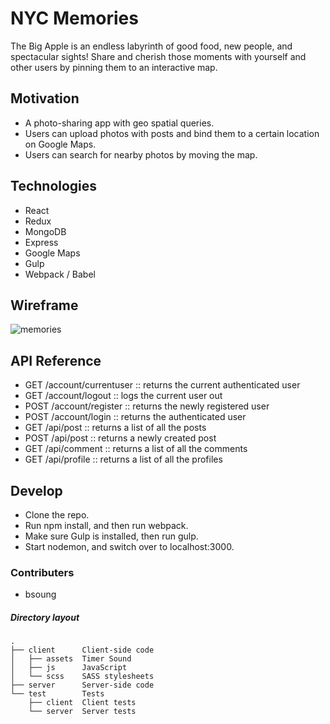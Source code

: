 # NYC Memories

The Big Apple is an endless labyrinth of good food, new people, and spectacular sights! 
Share and cherish those moments with yourself and other users by pinning them to an interactive map.

## Motivation

* A photo-sharing app with geo spatial queries. 
* Users can upload photos with posts and bind them to a certain location on Google Maps.
* Users can search for nearby photos by moving the map. 

## Technologies

* React
* Redux
* MongoDB
* Express
* Google Maps
* Gulp
* Webpack / Babel

## Wireframe

![memories](http://i.imgur.com/O6FBSXH.png "Memories interface")

## API Reference

* GET /account/currentuser    :: returns the current authenticated user
* GET /account/logout    :: logs the current user out
* POST /account/register    :: returns the newly registered user
* POST /account/login    :: returns the authenticated user
* GET /api/post   :: returns a list of all the posts
* POST /api/post   :: returns a newly created post
* GET /api/comment  :: returns a list of all the comments
* GET /api/profile  :: returns a list of all the profiles


## Develop

* Clone the repo.
* Run npm install, and then run webpack.
* Make sure Gulp is installed, then run gulp.
* Start nodemon, and switch over to localhost:3000.

### Contributers
* bsoung


##### Directory layout

```
.
├── client      Client-side code
│   ├── assets  Timer Sound
│   ├── js      JavaScript
│   └── scss    SASS stylesheets
├── server      Server-side code
└── test        Tests
    ├── client  Client tests
    └── server  Server tests
```
